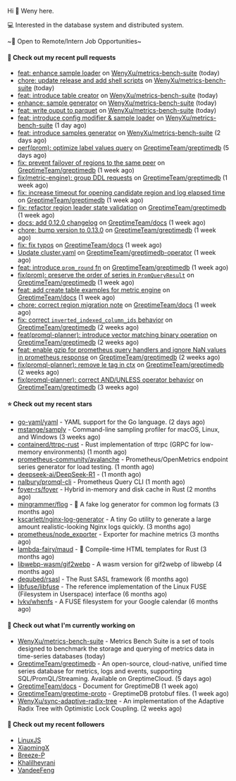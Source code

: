 Hi 👋 Weny here.

💻 Interested in the database system and distributed system.

~🍺 Open to Remote/Intern Job Opportunities~

#### 🔨 Check out my recent pull requests

- [feat: enhance sample loader](https://github.com/WenyXu/metrics-bench-suite/pull/14) on [WenyXu/metrics-bench-suite](https://github.com/WenyXu/metrics-bench-suite) (today)
- [chore: update release and add shell scripts](https://github.com/WenyXu/metrics-bench-suite/pull/13) on [WenyXu/metrics-bench-suite](https://github.com/WenyXu/metrics-bench-suite) (today)
- [feat: introduce table creator](https://github.com/WenyXu/metrics-bench-suite/pull/12) on [WenyXu/metrics-bench-suite](https://github.com/WenyXu/metrics-bench-suite) (today)
- [enhance: sample generator](https://github.com/WenyXu/metrics-bench-suite/pull/11) on [WenyXu/metrics-bench-suite](https://github.com/WenyXu/metrics-bench-suite) (today)
- [feat: write ouput to parquet](https://github.com/WenyXu/metrics-bench-suite/pull/10) on [WenyXu/metrics-bench-suite](https://github.com/WenyXu/metrics-bench-suite) (today)
- [feat: introduce config modifier &amp; sample loader](https://github.com/WenyXu/metrics-bench-suite/pull/9) on [WenyXu/metrics-bench-suite](https://github.com/WenyXu/metrics-bench-suite) (1 day ago)
- [feat: introduce samples generator](https://github.com/WenyXu/metrics-bench-suite/pull/5) on [WenyXu/metrics-bench-suite](https://github.com/WenyXu/metrics-bench-suite) (2 days ago)
- [perf(prom): optimize label values query](https://github.com/GreptimeTeam/greptimedb/pull/5653) on [GreptimeTeam/greptimedb](https://github.com/GreptimeTeam/greptimedb) (5 days ago)
- [fix: prevent failover of regions to the same peer](https://github.com/GreptimeTeam/greptimedb/pull/5632) on [GreptimeTeam/greptimedb](https://github.com/GreptimeTeam/greptimedb) (1 week ago)
- [fix(metric-engine): group DDL requests](https://github.com/GreptimeTeam/greptimedb/pull/5628) on [GreptimeTeam/greptimedb](https://github.com/GreptimeTeam/greptimedb) (1 week ago)
- [fix: increase timeout for opening candidate region and log elapsed time](https://github.com/GreptimeTeam/greptimedb/pull/5627) on [GreptimeTeam/greptimedb](https://github.com/GreptimeTeam/greptimedb) (1 week ago)
- [fix: refactor region leader state validation](https://github.com/GreptimeTeam/greptimedb/pull/5626) on [GreptimeTeam/greptimedb](https://github.com/GreptimeTeam/greptimedb) (1 week ago)
- [docs: add 0.12.0 changelog](https://github.com/GreptimeTeam/docs/pull/1533) on [GreptimeTeam/docs](https://github.com/GreptimeTeam/docs) (1 week ago)
- [chore: bump version to 0.13.0](https://github.com/GreptimeTeam/greptimedb/pull/5611) on [GreptimeTeam/greptimedb](https://github.com/GreptimeTeam/greptimedb) (1 week ago)
- [fix: fix typos](https://github.com/GreptimeTeam/docs/pull/1528) on [GreptimeTeam/docs](https://github.com/GreptimeTeam/docs) (1 week ago)
- [Update cluster.yaml](https://github.com/GreptimeTeam/greptimedb-operator/pull/245) on [GreptimeTeam/greptimedb-operator](https://github.com/GreptimeTeam/greptimedb-operator) (1 week ago)
- [feat: introduce `prom_round` fn](https://github.com/GreptimeTeam/greptimedb/pull/5604) on [GreptimeTeam/greptimedb](https://github.com/GreptimeTeam/greptimedb) (1 week ago)
- [fix(prom): preserve the order of series in `PromQueryResult`](https://github.com/GreptimeTeam/greptimedb/pull/5601) on [GreptimeTeam/greptimedb](https://github.com/GreptimeTeam/greptimedb) (1 week ago)
- [feat: add create table examples for metric engine](https://github.com/GreptimeTeam/docs/pull/1522) on [GreptimeTeam/docs](https://github.com/GreptimeTeam/docs) (1 week ago)
- [chore: correct region migration note](https://github.com/GreptimeTeam/docs/pull/1520) on [GreptimeTeam/docs](https://github.com/GreptimeTeam/docs) (1 week ago)
- [fix: correct `inverted_indexed_column_ids` behavior](https://github.com/GreptimeTeam/greptimedb/pull/5586) on [GreptimeTeam/greptimedb](https://github.com/GreptimeTeam/greptimedb) (2 weeks ago)
- [feat(promql-planner): introduce vector matching binary operation](https://github.com/GreptimeTeam/greptimedb/pull/5578) on [GreptimeTeam/greptimedb](https://github.com/GreptimeTeam/greptimedb) (2 weeks ago)
- [feat: enable gzip for prometheus query handlers and ignore NaN values in prometheus response](https://github.com/GreptimeTeam/greptimedb/pull/5576) on [GreptimeTeam/greptimedb](https://github.com/GreptimeTeam/greptimedb) (2 weeks ago)
- [fix(promql-planner): remove le tag in ctx](https://github.com/GreptimeTeam/greptimedb/pull/5560) on [GreptimeTeam/greptimedb](https://github.com/GreptimeTeam/greptimedb) (2 weeks ago)
- [fix(promql-planner): correct AND/UNLESS operator behavior](https://github.com/GreptimeTeam/greptimedb/pull/5557) on [GreptimeTeam/greptimedb](https://github.com/GreptimeTeam/greptimedb) (3 weeks ago)

#### ⭐ Check out my recent stars

- [go-yaml/yaml](https://github.com/go-yaml/yaml) - YAML support for the Go language. (2 days ago)
- [mstange/samply](https://github.com/mstange/samply) - Command-line sampling profiler for macOS, Linux, and Windows (3 weeks ago)
- [containerd/ttrpc-rust](https://github.com/containerd/ttrpc-rust) - Rust implementation of ttrpc (GRPC for low-memory environments) (1 month ago)
- [prometheus-community/avalanche](https://github.com/prometheus-community/avalanche) - Prometheus/OpenMetrics endpoint series generator for load testing. (1 month ago)
- [deepseek-ai/DeepSeek-R1](https://github.com/deepseek-ai/DeepSeek-R1) -  (1 month ago)
- [nalbury/promql-cli](https://github.com/nalbury/promql-cli) - Prometheus Query CLI (1 month ago)
- [foyer-rs/foyer](https://github.com/foyer-rs/foyer) - Hybrid in-memory and disk cache in Rust (2 months ago)
- [mingrammer/flog](https://github.com/mingrammer/flog) - :tophat: A fake log generator for common log formats (3 months ago)
- [kscarlett/nginx-log-generator](https://github.com/kscarlett/nginx-log-generator) - A tiny Go utility to generate a large amount realistic-looking Nginx logs quickly. (3 months ago)
- [prometheus/node_exporter](https://github.com/prometheus/node_exporter) - Exporter for machine metrics (3 months ago)
- [lambda-fairy/maud](https://github.com/lambda-fairy/maud) - :pencil: Compile-time HTML templates for Rust (3 months ago)
- [libwebp-wasm/gif2webp](https://github.com/libwebp-wasm/gif2webp) - A wasm version for gif2webp of libwebp (4 months ago)
- [dequbed/rsasl](https://github.com/dequbed/rsasl) - The Rust SASL framework (6 months ago)
- [libfuse/libfuse](https://github.com/libfuse/libfuse) - The reference implementation of the Linux FUSE (Filesystem in Userspace) interface (6 months ago)
- [lvkv/whenfs](https://github.com/lvkv/whenfs) - A FUSE filesystem for your Google calendar (6 months ago)

#### 👷 Check out what I'm currently working on

- [WenyXu/metrics-bench-suite](https://github.com/WenyXu/metrics-bench-suite) - Metrics Bench Suite is a set of tools designed to benchmark the storage and querying of metrics data in time-series databases (today)
- [GreptimeTeam/greptimedb](https://github.com/GreptimeTeam/greptimedb) - An open-source, cloud-native, unified time series database for metrics, logs and events, supporting SQL/PromQL/Streaming. Available on GreptimeCloud. (5 days ago)
- [GreptimeTeam/docs](https://github.com/GreptimeTeam/docs) - Document for GreptimeDB (1 week ago)
- [GreptimeTeam/greptime-proto](https://github.com/GreptimeTeam/greptime-proto) - GreptimeDB protobuf files. (1 week ago)
- [WenyXu/sync-adaptive-radix-tree](https://github.com/WenyXu/sync-adaptive-radix-tree) - An implementation of the Adaptive Radix Tree with Optimistic Lock Coupling. (2 weeks ago)

#### 👯 Check out my recent followers

- [LinuxJS](https://github.com/LinuxJS)
- [XiaomingX](https://github.com/XiaomingX)
- [Breeze-P](https://github.com/Breeze-P)
- [Khalilheyrani](https://github.com/Khalilheyrani)
- [VandeeFeng](https://github.com/VandeeFeng)


